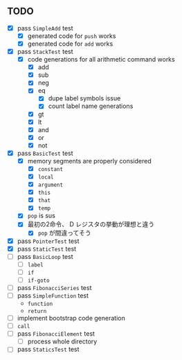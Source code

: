 ## TODO
- [x] pass `SimpleAdd` test
    - [x] generated code for `push` works
    - [x] generated code for `add` works
- [x] pass `StackTest` test
    - [x] code generations for all arithmetic command works
        - [x] add
        - [x] sub
        - [x] neg
        - [x] eq
            - [x] dupe label symbols issue
            - [x] count label name generations
        - [x] gt
        - [x] lt
        - [x] and
        - [x] or
        - [x] not
- [x] pass `BasicTest` test
    - [x] memory segments are properly considered
        - [x] `constant`
        - [x] `local`
        - [x] `argument`
        - [x] `this`
        - [x] `that`
        - [x] `temp`
    - [x] `pop` is sus
    - [x] 最初の2命令、 D レジスタの挙動が理想と違う
        - [x] `pop` が間違ってそう
- [x] pass `PointerTest` test
- [x] pass `StaticTest` test
- [ ] pass `BasicLoop` test
    - [ ] `label`
    - [ ] `if`
    - [ ] `if-goto`
- [ ] pass `FibonacciSeries` test
- [ ] pass `SimpleFunction` test
    - `function`
    - `return`
- [ ] implement bootstrap code generation
- [ ] `call`
- [ ] pass `FibonacciElement` test
    - [ ] process whole directory
- [ ] pass `StaticsTest` test
